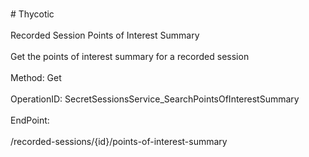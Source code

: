 <br>#     Thycotic</br>
<br>Recorded Session Points of Interest Summary</br>
<br>Get the points of interest summary for a recorded session</br>
<br>Method: Get</br>
<br>OperationID: SecretSessionsService_SearchPointsOfInterestSummary</br>
<br>EndPoint:</br>
<br>/recorded-sessions/{id}/points-of-interest-summary</br>

